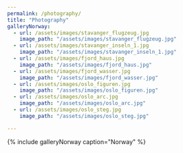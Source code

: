 ```yaml
---
permalink: /photography/
title: "Photography"
galleryNorway:
  - url: /assets/images/stavanger_flugzeug.jpg
    image_path: "/assets/images/stavanger_flugzeug.jpg"
  - url: /assets/images/stavanger_inseln_1.jpg
    image_path: "/assets/images/stavanger_inseln_1.jpg"
  - url: /assets/images/fjord_haus.jpg
    image_path: "/assets/images/fjord_haus.jpg"
  - url: /assets/images/fjord_wasser.jpg
    image_path: "/assets/images/fjord_wasser.jpg"
  - url: /assets/images/oslo_figuren.jpg
    image_path: "/assets/images/oslo_figuren.jpg"
  - url: /assets/images/oslo_arc.jpg
    image_path: "/assets/images/oslo_arc.jpg"
  - url: /assets/images/oslo_steg.jpg
    image_path: "/assets/images/oslo_steg.jpg"

---
```


{% include galleryNorway caption="Norway" %}

<!--galleryBretagne:
  - url: /assets/images/stmalo_mauer.jpg
    image_path: "/assets/images/stmalo_mauer.jpg"
  - url: /assets/images/stmalo_wasser_bea.jpg
    image_path: "/assets/images/stmalo_wasser_bea.jpg"
  - url: /assets/images/crozon_klareswasser.jpg
    image_path: "/assets/images/crozon_klareswasser.jpg"
  - url: /assets/images/crozon_haengematte.jpg
    image_path: "/assets/images/crozon_haengematte.jpg"
-->
<!--{% include galleryBretagne caption="Bretagne" %}-->

<!-- How to make a photo grid?-->
<!-- gallery : https://mmistakes.github.io/minimal-mistakes/docs/helpers/ -->

